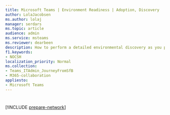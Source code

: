 ```yaml
---
title: Microsoft Teams | Environment Readiness | Adoption, Discovery
author: LolaJacobsen
ms.author: lolaj
manager: serdars
ms.topic: article
audience: admin
ms.service: msteams
ms.reviewer: dearbeen
description: How to perform a detailed environmental discovery as you plan your journey from Skype for Business to Microsoft Teams.
f1.keywords:
- NOCSH
localization_priority: Normal
ms.collection: 
- Teams_ITAdmin_JourneyFromSfB
- M365-collaboration
appliesto: 
- Microsoft Teams
---
```

# 

[!INCLUDE [prepare-network](prepare-network.md)]

<!-- This file is a short-term fix to a problem with 404s in Advisor for Teams. We will delete this file and redirect correctly once the code change is made in Advisor for Teams -->

<!-- This file needs to remain in the repo as a workaround for a product dependency. Ignore the redirection warning. For details, contact lolaj. -->
